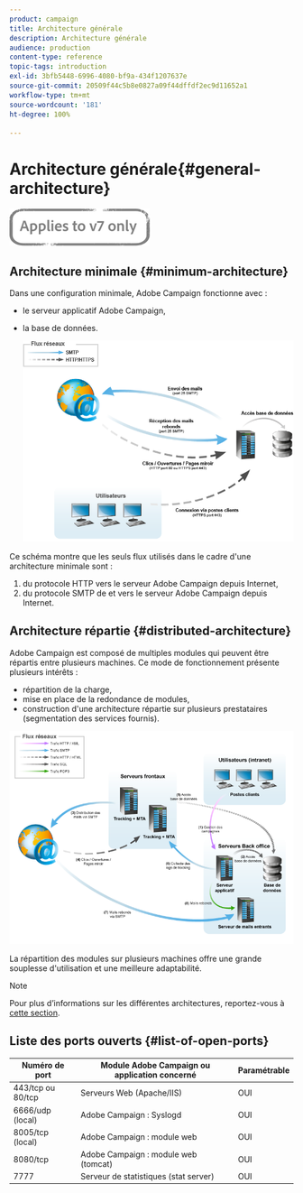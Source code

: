 ```yaml
---
product: campaign
title: Architecture générale
description: Architecture générale
audience: production
content-type: reference
topic-tags: introduction
exl-id: 3bfb5448-6996-4080-bf9a-434f1207637e
source-git-commit: 20509f44c5b8e0827a09f44dffdf2ec9d11652a1
workflow-type: tm+mt
source-wordcount: '181'
ht-degree: 100%

---
```


# Architecture générale{#general-architecture}

![](../../assets/v7-only.svg)

## Architecture minimale {#minimum-architecture}

Dans une configuration minimale, Adobe Campaign fonctionne avec :

* le serveur applicatif Adobe Campaign,
* la base de données.

   ![](assets/formation_exploitation.png)

Ce schéma montre que les seuls flux utilisés dans le cadre d&#39;une architecture minimale sont :

1. du protocole HTTP vers le serveur Adobe Campaign depuis Internet,
1. du protocole SMTP de et vers le serveur Adobe Campaign depuis Internet.

## Architecture répartie {#distributed-architecture}

Adobe Campaign est composé de multiples modules qui peuvent être répartis entre plusieurs machines. Ce mode de fonctionnement présente plusieurs intérêts :

* répartition de la charge,
* mise en place de la redondance de modules,
* construction d&#39;une architecture répartie sur plusieurs prestataires (segmentation des services fournis).

![](assets/architecturerepartie.png)

La répartition des modules sur plusieurs machines offre une grande souplesse d&#39;utilisation et une meilleure adaptabilité.

>[!NOTE]
>
>Pour plus d’informations sur les différentes architectures, reportez-vous à [cette section](../../installation/using/general-architecture.md).

## Liste des ports ouverts {#list-of-open-ports}

| Numéro de port | Module Adobe Campaign ou application concerné | Paramétrable |
|---|---|---|
| 443/tcp ou 80/tcp | Serveurs Web (Apache/IIS) | OUI |
| 6666/udp (local) | Adobe Campaign : Syslogd | OUI |
| 8005/tcp (local) | Adobe Campaign : module web | OUI |
| 8080/tcp | Adobe Campaign : module web (tomcat) | OUI |
| 7777 | Serveur de statistiques (stat server) | OUI |

